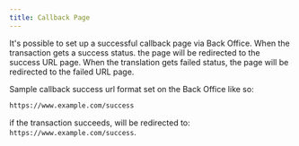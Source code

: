 ```yaml
---
title: Callback Page
---
```


It's possible to set up a successful callback page via Back Office. When the transaction gets a success status. the page
will be redirected to the success URL page. When the translation gets failed status, the page will be redirected to the
failed URL page.

Sample callback success url format set on the Back Office like so:

```bash title="Example callback URL"
https://www.example.com/success
```

if the transaction succeeds, will be redirected to: `https://www.example.com/success`.
